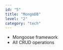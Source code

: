 ```yaml
---
id: "5"
title: "MongoDB"
level: "2"
category: "tech"
---
```


- Mongoose framework
- All CRUD operations
